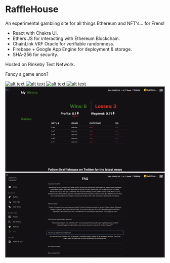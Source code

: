 # RaffleHouse

An experimental gambling site for all things Ethereum and NFT's... for Frens!

  + React with Chakra UI.
  + Ethers JS for interacting with Ethereum Blockchain.
  + ChainLink VRF Oracle for verifiable randomness.
  + Firebase + Google App Engine for deployment & storage.
  + SHA-256 for security.

Hosted on Rinkeby Test Network.

Fancy a game anon?


![alt text](https://github.com/rottaj/RaffleHouse/blob/master/media/Screen_Recording_1.gif?raw=true)
![alt text](https://github.com/rottaj/RaffleHouse/blob/master/media/Screen_Recording_2.gif?raw=true)
![alt text](https://github.com/rottaj/RaffleHouse/blob/master/media/Screen_Recording_3.gif?raw=true)
![alt text](https://github.com/rottaj/RaffleHouse/blob/master/media/Screen_Recording_4.gif?raw=true)
![alt text](https://github.com/rottaj/RaffleHouse/blob/master/media/Screen_Recording_5.png?raw=true)
![alt text](https://github.com/rottaj/RaffleHouse/blob/master/media/Screen_Recording_6.png?raw=true)
